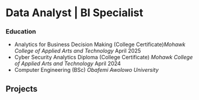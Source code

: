 # Data Analyst | BI Specialist
### Education

- Analytics for Business Decision Making (College Certificate)_Mohawk College of Applied Arts and Technology_ April 2025
- Cyber Security Analytics Diploma (College Certificate) _Mohawk College of Applied Arts and Technology_ April 2024
- Computer Engineering (BSc)           _Obafemi Awolowo University_

## Projects

